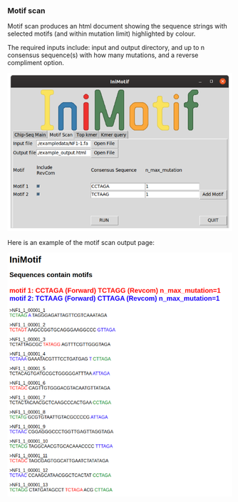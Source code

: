 ### Motif scan
Motif scan produces an html document showing the sequence strings with selected motifs (and within mutation limit) highlighted by colour.

The required inputs include: input and output directory, and up to n consensus sequence(s) with how many mutations, and a reverse compliment option.

![Motif scan form entry](https://github.com/kearseya/IniMotif-py/blob/master/tutorial/screenshots/MotifScanexampleGUI.png "Motif scan")

Here is an example of the motif scan output page:

![motif scan  example](https://github.com/kearseya/IniMotif-py/blob/master/tutorial/screenshots/MotifScanPAGE.png "Motif Scan example")
